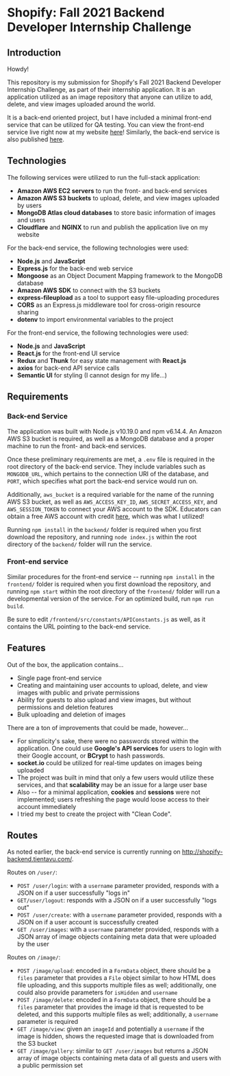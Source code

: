 # Shopify: Fall 2021 Backend Developer Internship Challenge
## Introduction

Howdy!

This repository is my submission for Shopify's Fall 2021 Backend Developer Internship Challenge, as part of their internship application. It is an application utilized as an image repository that anyone can utilize to add, delete, and view images uploaded around the world. 

It is a back-end oriented project, but I have included a minimal front-end service that can be utilized for QA testing. You can view the front-end service live right now at my website [here](http://shopify.tientavu.com/)! Similarly, the back-end service is also published [here](http://shopify-backend.tientavu.com/).
##  Technologies
The following services were utilized to run the full-stack application:

- **Amazon AWS EC2 servers** to run the front- and back-end services
- **Amazon AWS S3 buckets** to upload, delete, and view images uploaded by users
- **MongoDB Atlas cloud databases** to store basic information of images and users
- **Cloudflare** and **NGINX** to run and publish the application live on my website

For the back-end service, the following technologies were used:

- **Node.js** and **JavaScript**
- **Express.js** for the back-end web service
- **Mongoose** as an Object Document Mapping framework to the MongoDB database
- **Amazon AWS SDK** to connect with the S3 buckets
- **express-fileupload** as a tool to support easy file-uploading procedures
- **CORS** as an Express.js middleware tool for cross-origin resource sharing
- **dotenv** to import environmental variables to the project

For the front-end service, the following technologies were used:
- **Node.js** and **JavaScript**
- **React.js** for the front-end UI service
- **Redux** and **Thunk** for easy state management with **React.js**
- **axios** for back-end API service calls
- **Semantic UI** for styling (I cannot design for my life...)
## Requirements

### Back-end Service
The application was built with Node.js v10.19.0 and npm v6.14.4. An Amazon AWS S3 bucket is required, as well as a MongoDB database and a proper machine to run the front- and back-end services.

Once these preliminary requirements are met, a `.env` file is required in the root directory of the back-end service. They include variables such as `MONGODB_URL`, which pertains to the connection URI of the database, and `PORT`, which specifies what port the back-end service would run on.

Additionally, `aws_bucket` is a required variable for the name of the running AWS S3 bucket, as well as `AWS_ACCESS_KEY_ID`, `AWS_SECRET_ACCESS_KEY`,  and `AWS_SESSION_TOKEN` to connect your AWS account to the SDK. Educators can obtain a free AWS account with credit [here](https://aws.amazon.com/education/awseducate/), which was what I utilized!

Running `npm install` in the `backend/` folder  is required when you first download the repository, and running `node index.js` within the root directory of the `backend/` folder will run the service.
### Front-end service
Similar procedures for the front-end service -- running `npm install` in the `frontend/` folder  is required when you first download the repository, and running `npm start` within the root directory of the `frontend/` folder will run a developmental version of the service. For an optimized build, run `npm run build`.

Be sure to edit `/frontend/src/constants/APIConstants.js` as well, as it contains the URL pointing to the back-end service.
## Features

Out of the box, the application contains...
- Single page front-end service
- Creating and maintaining user accounts to upload, delete, and view images with public and private permissions
- Ability for guests to also upload and view images, but without permissions and deletion features
- Bulk uploading and deletion of images

There are a ton of improvements that could be made, however...

- For simplicity's sake, there were no passwords stored within the application. One could use **Google's API services** for users to login with their Google account, or **BCrypt** to hash passwords. 
- **socket.io** could be utilized for real-time updates on images being uploaded
- The project was built in mind that only a few users would utilize these services, and that **scalability** may be an issue for a large user base
- Also -- for a minimal application, **cookies** and **sessions** were not implemented; users refreshing the page would loose access to their account immediately
- I tried my best to create the project with "Clean Code". 
## Routes
As noted earlier, the back-end service is currently running on http://shopify-backend.tientavu.com/. 

Routes on `/user/`:

- `POST /user/login`: with a `username` parameter provided, responds with a JSON on if a user successfully "logs in"
- `GET/user/logout`: responds with a JSON on if a user successfully "logs out"
- `POST /user/create`: with a `username` parameter provided, responds with a JSON on if a user account is successfully created
- `GET /user/images`: with a `username` parameter provided, responds with a JSON array of image objects containing meta data that were uploaded by the user

Routes on `/image/`:

- `POST /image/upload`: encoded in a `FormData` object, there should be a `files` parameter that provides a `File` object similar to how HTML does file uploading, and this supports multiple files as well; additionally, one could also provide parameters for `isHidden` and `username`
- `POST /image/delete`: encoded in a `FormData` object, there should be a `files` parameter that provides the image id that is requested to be deleted, and this supports multiple files as well; additionally, a `username` parameter is required
- `GET /image/view`: given an `imageId` and potentially a `username` if the image is hidden, shows the requested image that is downloaded from the S3 bucket
- `GET /image/gallery`: similar to `GET /user/images` but returns a JSON array of image objects containing meta data of all guests and users with a public permission set